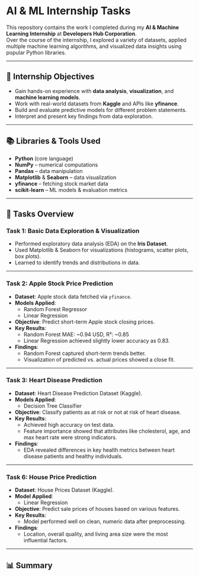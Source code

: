 # AI & ML Internship Tasks

This repository contains the work I completed during my **AI & Machine Learning Internship** at **Developers Hub Corporation**.  
Over the course of the internship, I explored a variety of datasets, applied multiple machine learning algorithms, and visualized data insights using popular Python libraries.

---

## 📌 Internship Objectives
- Gain hands-on experience with **data analysis**, **visualization**, and **machine learning models**.
- Work with real-world datasets from **Kaggle** and APIs like **yfinance**.
- Build and evaluate predictive models for different problem statements.
- Interpret and present key findings from data exploration.

---

## 📚 Libraries & Tools Used
- **Python** (core language)
- **NumPy** – numerical computations
- **Pandas** – data manipulation
- **Matplotlib** & **Seaborn** – data visualization
- **yfinance** – fetching stock market data
- **scikit-learn** – ML models & evaluation metrics

---

## 📂 Tasks Overview

### **Task 1: Basic Data Exploration & Visualization**
- Performed exploratory data analysis (EDA) on the **Iris Dataset**.
- Used Matplotlib & Seaborn for visualizations (histograms, scatter plots, box plots).
- Learned to identify trends and distributions in data.

---

### **Task 2: Apple Stock Price Prediction**
- **Dataset**: Apple stock data fetched via `yfinance`.
- **Models Applied**:
  - Random Forest Regressor
  - Linear Regression
- **Objective**: Predict short-term Apple stock closing prices.
- **Key Results**:
  - Random Forest MAE: ~0.94 USD, R²: ~0.85
  - Linear Regression achieved slightly lower accuracy as 0.83.
- **Findings**:
  - Random Forest captured short-term trends better.
  - Visualization of predicted vs. actual prices showed a close fit.

---

### **Task 3: Heart Disease Prediction**
- **Dataset**: Heart Disease Prediction Dataset (Kaggle).
- **Models Applied**:
  - Decision Tree Classifier
- **Objective**: Classify patients as at risk or not at risk of heart disease.
- **Key Results**:
  - Achieved high accuracy on test data.
  - Feature importance showed that attributes like cholesterol, age, and max heart rate were strong indicators.
- **Findings**:
  - EDA revealed differences in key health metrics between heart disease patients and healthy individuals.

---

### **Task 6: House Price Prediction**
- **Dataset**: House Prices Dataset (Kaggle).
- **Model Applied**:
  - Linear Regression
- **Objective**: Predict sale prices of houses based on various features.
- **Key Results**:
  - Model performed well on clean, numeric data after preprocessing.
- **Findings**:
  - Location, overall quality, and living area size were the most influential factors.

---

## 📊 Summary
